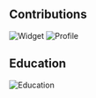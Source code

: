 ## Contributions
![Widget](https://cr-skills-chart-widget.azurewebsites.net/api/api?username=lukaa0)
![Profile](https://cr-ss-service.azurewebsites.net/api/ScreenShot?widget=summary&username=lukaa0)
## Education
![Education](https://cr-ss-service.azurewebsites.net/api/ScreenShot?widget=education&username=lukaa0&max-items=2&certificates=true&style=--title-text-color:%23fff;--date-text-color:%23F3F3F3;--details-text-color:%23F2F3F5;--item-border-radius:10px;--item-padding:5px)
